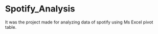 # Spotify_Analysis
It was the project made for analyzing data of spotify using Ms Excel pivot table.
